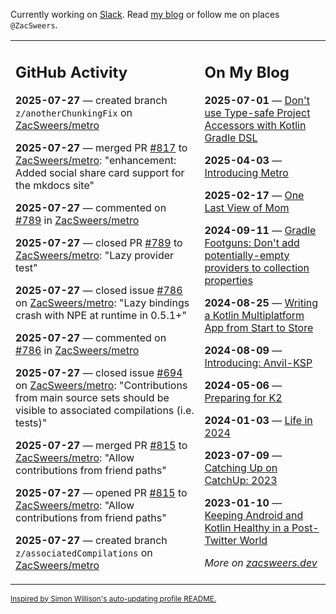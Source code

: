 Currently working on [Slack](https://slack.com/). Read [my blog](https://zacsweers.dev/) or follow me on places `@ZacSweers`.

<table><tr><td valign="top" width="60%">

## GitHub Activity
<!-- githubActivity starts -->
**2025-07-27** — created branch `z/anotherChunkingFix` on [ZacSweers/metro](https://github.com/ZacSweers/metro)

**2025-07-27** — merged PR [#817](https://github.com/ZacSweers/metro/pull/817) to [ZacSweers/metro](https://github.com/ZacSweers/metro): "enhancement: Added social share card support for the mkdocs site"

**2025-07-27** — commented on [#789](https://github.com/ZacSweers/metro/pull/789#issuecomment-3124567217) in [ZacSweers/metro](https://github.com/ZacSweers/metro)

**2025-07-27** — closed PR [#789](https://github.com/ZacSweers/metro/pull/789) to [ZacSweers/metro](https://github.com/ZacSweers/metro): "Lazy provider test"

**2025-07-27** — closed issue [#786](https://github.com/ZacSweers/metro/issues/786) on [ZacSweers/metro](https://github.com/ZacSweers/metro): "Lazy bindings crash with NPE at runtime in 0.5.1+"

**2025-07-27** — commented on [#786](https://github.com/ZacSweers/metro/issues/786#issuecomment-3124429576) in [ZacSweers/metro](https://github.com/ZacSweers/metro)

**2025-07-27** — closed issue [#694](https://github.com/ZacSweers/metro/issues/694) on [ZacSweers/metro](https://github.com/ZacSweers/metro): "Contributions from main source sets should be visible to associated compilations (i.e. tests)"

**2025-07-27** — merged PR [#815](https://github.com/ZacSweers/metro/pull/815) to [ZacSweers/metro](https://github.com/ZacSweers/metro): "Allow contributions from friend paths"

**2025-07-27** — opened PR [#815](https://github.com/ZacSweers/metro/pull/815) to [ZacSweers/metro](https://github.com/ZacSweers/metro): "Allow contributions from friend paths"

**2025-07-27** — created branch `z/associatedCompilations` on [ZacSweers/metro](https://github.com/ZacSweers/metro)
<!-- githubActivity ends -->
</td><td valign="top" width="40%">

## On My Blog
<!-- blog starts -->
**2025-07-01** — [Don't use Type-safe Project Accessors with Kotlin Gradle DSL](https://www.zacsweers.dev/dont-use-type-safe-project-accessors-with-kotlin-gradle-dsl/)

**2025-04-03** — [Introducing Metro](https://www.zacsweers.dev/introducing-metro/)

**2025-02-17** — [One Last View of Mom](https://www.zacsweers.dev/one-last-view-of-mom/)

**2024-09-11** — [Gradle Footguns: Don't add potentially-empty providers to collection properties](https://www.zacsweers.dev/gradle-footgun-adding-empty-providers-to-collection-properties/)

**2024-08-25** — [Writing a Kotlin Multiplatform App from Start to Store](https://www.zacsweers.dev/writing-a-kotlin-multiplatform-app-from-start-to-store/)

**2024-08-09** — [Introducing: Anvil-KSP](https://www.zacsweers.dev/introducing-anvil-ksp/)

**2024-05-06** — [Preparing for K2](https://www.zacsweers.dev/preparing-for-k2/)

**2024-01-03** — [Life in 2024](https://www.zacsweers.dev/life-in-2024/)

**2023-07-09** — [Catching Up on CatchUp: 2023](https://www.zacsweers.dev/catching-up-on-catchup-2023/)

**2023-01-10** — [Keeping Android and Kotlin Healthy in a Post-Twitter World](https://www.zacsweers.dev/keeping-android-healthy/)
<!-- blog ends -->
_More on [zacsweers.dev](https://zacsweers.dev/)_
</td></tr></table>

<sub><a href="https://simonwillison.net/2020/Jul/10/self-updating-profile-readme/">Inspired by Simon Willison's auto-updating profile README.</a></sub>